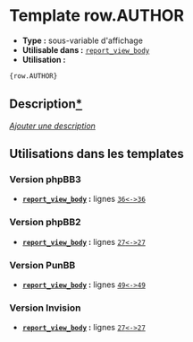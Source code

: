 # Template row.AUTHOR
* __Type :__ sous-variable d'affichage
* __Utilisable dans :__ [`report_view_body`](../tpl/report_view_body.md#readme)
* __Utilisation :__

```html
{row.AUTHOR}
```

## Description[*](https://fa-tvars.appspot.com/var/row.AUTHOR)
[*Ajouter une description*](https://fa-tvars.appspot.com/var/row.AUTHOR)

## Utilisations dans les templates

### Version phpBB3
* __[`report_view_body`](../tpl/report_view_body.md#readme) :__ lignes [`36`](../src/prosilver/report_view_body.tpl#L36)[`<->`](../src/prosilver/report_view_body.tpl#L36-L36)[`36`](../src/prosilver/report_view_body.tpl#L36)

### Version phpBB2
* __[`report_view_body`](../tpl/report_view_body.md#readme) :__ lignes [`27`](../src/subsilver/report_view_body.tpl#L27)[`<->`](../src/subsilver/report_view_body.tpl#L27-L27)[`27`](../src/subsilver/report_view_body.tpl#L27)

### Version PunBB
* __[`report_view_body`](../tpl/report_view_body.md#readme) :__ lignes [`49`](../src/punbb/report_view_body.tpl#L49)[`<->`](../src/punbb/report_view_body.tpl#L49-L49)[`49`](../src/punbb/report_view_body.tpl#L49)

### Version Invision
* __[`report_view_body`](../tpl/report_view_body.md#readme) :__ lignes [`27`](../src/invision/report_view_body.tpl#L27)[`<->`](../src/invision/report_view_body.tpl#L27-L27)[`27`](../src/invision/report_view_body.tpl#L27)

